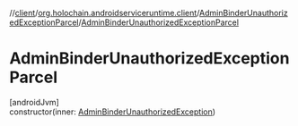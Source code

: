 //[client](../../../index.md)/[org.holochain.androidserviceruntime.client](../index.md)/[AdminBinderUnauthorizedExceptionParcel](index.md)/[AdminBinderUnauthorizedExceptionParcel](-admin-binder-unauthorized-exception-parcel.md)

# AdminBinderUnauthorizedExceptionParcel

[androidJvm]\
constructor(inner: [AdminBinderUnauthorizedException](../-admin-binder-unauthorized-exception/index.md))